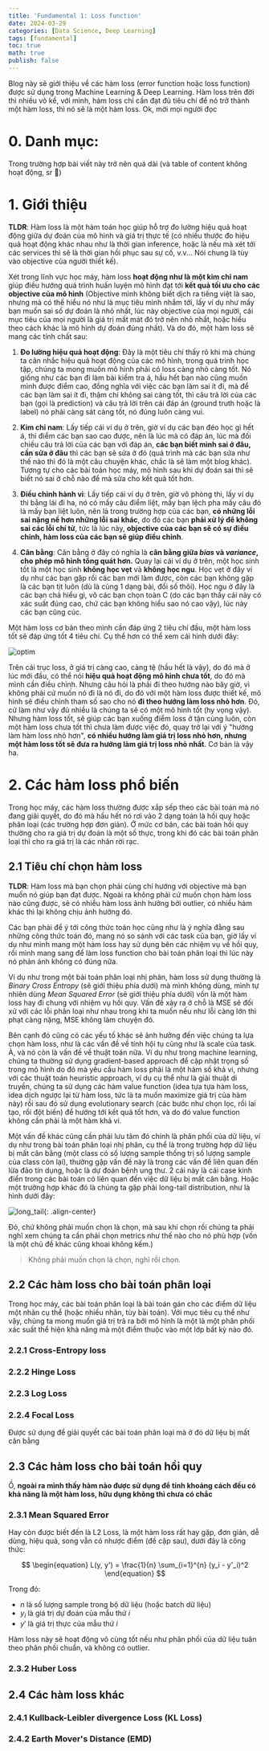 ```yaml
---
title: 'Fundamental 1: Loss function'
date: 2024-03-29
categories: [Data Science, Deep Learning]
tags: [fundamental]
toc: true
math: true
publish: false
---
```

Blog này sẽ giới thiệu về các hàm loss (error function hoặc loss function) được sử dụng trong Machine Learning & Deep Learning. Hàm loss trên đời thì nhiều vô kể, với mình, hàm loss chỉ cần đạt đủ tiêu chí để nó trở thành một hàm loss, thì nó sẽ là một hàm loss. Ok, mời mọi người đọc

# 0. Danh mục:
Trong trường hợp bài viết này trở nên quá dài (và table of content không hoạt động, sr 🥹)
# 1. Giới thiệu
**TLDR**: Hàm loss là một hàm toán học giúp hỗ trợ đo lường hiệu quả hoạt động giữa dự đoán của mô hình và giá trị thực tế (có nhiều thước đo hiệu quả hoạt động khác nhau như là thời gian inference, hoặc là nếu mà xét tới các services thì sẽ là thời gian hồi phục sau sự cố, v.v... Nói chung là tùy vào objective của người thiết kế). 

Xét trong lĩnh vực học máy, hàm loss **hoạt động như là một kim chỉ nam** giúp điều hướng quá trình huấn luyện mô hình đạt tới **kết quả tối ưu cho các objective của mô hình** (Objective mình không biết dịch ra tiếng việt là sao, nhưng mà có thể hiểu nó như là mục tiêu mình nhắm tới, lấy ví dụ như mấy bạn muốn sai số dự đoán là nhỏ nhất, lúc này objective của mọi người, cái mục tiêu của mọi người là giá trị mất mát đó trở nên nhỏ nhất, hoặc hiểu theo cách khác là mô hình dự đoán đúng nhất). Và do đó, một hàm loss sẽ mang các tính chất sau: 

1. **Đo lường hiệu quả hoạt động**: Đây là một tiêu chí thấy rõ khi mà chúng ta cân nhắc hiệu quả hoạt động của các mô hình, trong quá trình học tập, chúng ta mong muốn mô hình phải có loss càng nhỏ càng tốt. Nó giống như các bạn đi làm bài kiểm tra á, hầu hết bạn nào cũng muốn mình được điểm cao, đồng nghĩa với việc các bạn làm sai ít đi, mà để các bạn làm sai ít đi, thậm chí không sai càng tốt, thì câu trả lời của các bạn (gọi là prediction) và câu trả lời trên cái đáp án (ground truth hoặc là label) nó phải càng sát càng tốt, nó đúng luôn càng vui. 

2. **Kim chỉ nam**: Lấy tiếp cái ví dụ ở trên, giờ ví dụ các bạn đéo học gì hết á, thì điểm các bạn sao cao được, nên là lúc mà có đáp án, lúc mà đối chiếu câu trả lời của các bạn với đáp án, **các bạn biết mình sai ở đâu, cần sửa ở đâu** thì các bạn sẽ sửa ở đó (quá trình mà các bạn sửa như thế nào thì đó là một câu chuyện khác, chắc là sẽ làm một blog khác). Tương tự cho các bài toán học máy, mô hình sau khi dự đoán sai thì sẽ biết nó sai ở chỗ nào để mà sửa cho kết quả tốt hơn. 

3. **Điều chỉnh hành vi**: Lấy tiếp cái ví dụ ở trên, giờ vô phòng thi, lấy ví dụ thi bằng lái đi ha, nó có mấy câu điểm liệt, mấy bạn lệch pha mấy câu đó là mấy bạn liệt luôn, nên là trong trường hợp của các bạn, **có những lỗi sai nặng nề hơn những lỗi sai khác**, do đó các bạn **phải xử lý để không sai các lỗi chí tử**, tức là lúc này, **objective của các bạn sẽ có sự điều chỉnh, hàm loss của các bạn sẽ giúp điều chỉnh**. 

4. **Cân bằng**: Cân bằng ở đây có nghĩa là **cân bằng giữa *bias* và *variance*, cho phép mô hình tổng quát hơn.** Quay lại cái ví dụ ở trên, một học sinh tốt là một học sinh **không học vẹt** và **không học ngu**. Học vẹt ở đây ví dụ như các bạn gặp rồi các bạn mới làm được, còn các bạn không gặp là các bạn tịt luôn (dù là cùng 1 dạng bài, đổi số thôi). Học ngu ở đây là các bạn chả hiểu gì, vô các bạn chọn toàn C (do các bạn thấy cái này có xác suất đúng cao, chứ các bạn không hiểu sao nó cao vậy), lúc này các bạn cũng cúc. 


Một hàm loss cơ bản theo mình cần đáp ứng 2 tiêu chí đầu, một hàm loss tốt sẽ đáp ứng tốt 4 tiêu chí. Cụ thể hơn có thể xem cái hình dưới đây: 

![optim](/assets/img/fund1/optim.png)

Trên cái trục loss, ở giá trị càng cao, càng tệ (hầu hết là vậy), do đó mà ở lúc mới đầu, có thể nói **hiệu quả hoạt động mô hình chưa tốt**, do đó mà mình cần điều chỉnh. Nhưng câu hỏi là phải đi theo hướng nào bây giờ, vì không phải cứ muốn nó đi là nó đi, do đó với một hàm loss được thiết kế, mô hình sẽ điều chỉnh tham số sao cho nó **đi theo hướng làm loss nhỏ hơn**. Đó, cứ làm như vậy đủ nhiều là chúng ta sẽ có một mô hình tốt (hy vọng vậy). Nhưng hàm loss tốt, sẽ giúp các bạn xuống điểm loss ở tận cùng luôn, còn một hàm loss chưa tốt thì chưa làm được việc đó, quay trở lại với ý "hướng làm hàm loss nhỏ hơn", **có nhiều hướng làm giá trị loss nhỏ hơn, nhưng một hàm loss tốt sẽ đưa ra hướng làm giá trị loss nhỏ nhất**. Cơ bản là vậy ha. 

# 2. Các hàm loss phổ biến
Trong học máy, các hàm loss thường được xắp sếp theo các bài toán mà nó đang giải quyết, do đó mà hầu hết nó rơi vào 2 dạng toán là hồi quy hoặc phân loại (các trường hợp đơn giản). Ở mức cơ bản, các bài toán hồi quy thường cho ra giá trị dự đoán là một số thực, trong khi đó các bài toán phân loại thì cho ra giá trị là các nhãn rời rạc. 

## 2.1 Tiêu chí chọn hàm loss
**TLDR**: Hàm loss mà bạn chọn phải cùng chí hướng với objective mà bạn muốn nó giúp bạn đạt được. Ngoài ra không phải cứ muốn chọn hàm loss nào cũng được, sẽ có nhiều hàm loss ảnh hưởng bởi outlier, có nhiều hàm khác thì lại không chịu ảnh hưởng đó. 

Các bạn phải để ý tới công thức toán học cũng như là ý nghĩa đằng sau những công thức toán đó, mang nó so sánh với các task của bạn, giờ lấy ví dụ như mình mang một hàm loss hay sử dụng bên các nhiệm vụ về hồi quy, rồi mình mang sang để làm loss function cho bài toán phân loại thì lúc này nó phản ánh không có đúng nữa. 

Ví dụ như trong một bài toán phân loại nhị phân, hàm loss sử dụng thường là *Binary Cross Entropy* (sẽ giới thiệu phía dưới) mà mình không dùng, mình tự nhiên dùng *Mean Squared Error* (sẽ giới thiệu phía dưới) vốn là một hàm loss hay đi chung với nhiệm vụ hồi quy. Vấn đề xảy ra ở chỗ là MSE sẽ đối xử với các lỗi phân loại như nhau trong khi ta muốn nếu như lỗi càng lớn thì phạt càng nặng, MSE không làm chuyện đó. 

Bên cạnh đó cũng có các yếu tố khác sẽ ảnh hưởng đến việc chúng ta lựa chọn hàm loss, như là các vấn đề về tính hội tụ cũng như là scale của task. À, và nó còn là vấn đề về thuật toán nữa. Ví dụ như trong machine learning, chúng ta thường sử dụng gradient-based approach để cập nhật trọng số trong mô hình do đó mà yêu cầu hàm loss phải là một hàm số khả vi, nhưng với các thuật toán heuristic approach, ví dụ cụ thể như là giải thuật di truyền, chúng ta sử dụng các hàm value function (idea tựa tựa hàm loss, idea dịch ngược lại từ hàm loss, tức là ta muốn maximize giá trị của hàm này) rồi sau đó sử dụng evolutionary search (các bước như chọn lọc, rồi lai tạo, rồi đột biến) để hướng tới kết quả tốt hơn, và do đó value function không cần phải là một hàm khả vi. 

Một vấn đề khác cũng cần phải lưu tâm đó chính là phân phối của dữ liệu, ví dụ như trong bài toán phân loại nhị phân, cụ thể là trong trường hợp dữ liệu bị mất cân bằng (một class có số lượng sample thống trị số lượng sample của class còn lại), thường gặp vấn đề này là trong các vấn đề liên quan đến lừa đảo tín dụng, hoặc là dự đoán bệnh ung thư. 2 cái này là cái case kinh điển trong các bài toán có liên quan đến việc dữ liệu bị mất cân bằng. Hoặc một trường hợp khác đó là chúng ta gặp phải long-tail distribution, như là hình dưới đây:

![long_tail](/assets/img/fund1/longtail.jpg){: .align-center}

Đó, chứ không phải muốn chọn là chọn, mà sau khi chọn rồi chúng ta phải nghĩ xem chúng ta cần phải chọn metrics như thế nào cho nó phù hợp (vốn là một chủ đề khác cũng khoai không kếm.) 

> Không phải muốn chọn là chọn, nghĩ rồi chọn.

## 2.2 Các hàm loss cho bài toán phân loại

Trong học máy, các bài toán phân loại là bài toán gán cho các điểm dữ liệu một nhãn cụ thể (hoặc nhiều nhãn, tùy bài toán). Với mục tiêu cụ thể như vậy, chúng ta mong muốn giá trị trả ra bởi mô hình là một là một phân phối xác suất thể hiện khả năng mà một điểm thuộc vào một lớp bất kỳ nào đó. 

### 2.2.1 Cross-Entropy loss

### 2.2.2 Hinge Loss

### 2.2.3 Log Loss

### 2.2.4 Focal Loss
Được sử dụng để giải quyết các bài toán phân loại mà ở đó dữ liệu bị mất cân bằng

## 2.3 Các hàm loss cho bài toán hồi quy

Ồ, **ngoài ra mình thấy hàm nào được sử dụng để tính khoảng cách đều có khả năng là một hàm loss, hữu dụng không thì chưa có chắc**
### 2.3.1 Mean Squared Error
Hay còn được biết đến là L2 Loss, là một hàm loss rất hay gặp, đơn giản, dễ dùng, hiệu quả, song vẫn có nhược điểm (đề cập sau), dưới đây là công thức: 

$$
\begin{equation}
L(y, y') = \frac{1}{n} \sum_{i=1}^{n} (y_i - y'_i)^2
\end{equation}
$$

Trong đó:

- $n$ là số lượng sample trong bộ dữ liệu (hoặc batch dữ liệu)
- $y_i$ là giá trị dự đoán của mẫu thứ $i$
- $y'$ là giá trị thực của mẫu thứ $i$

Hàm loss này sẽ hoạt động vô cùng tốt nếu như phân phối của dữ liệu tuân theo phân phối chuẩn, và không có outlier. 
### 2.3.2 Huber Loss 

## 2.4 Các hàm loss khác

### 2.4.1 Kullback-Leibler divergence Loss (KL Loss)

### 2.4.2 Earth Mover's Distance (EMD)